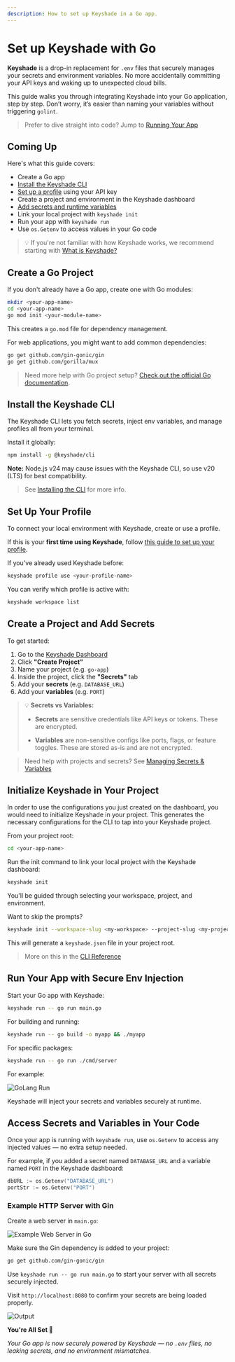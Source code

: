 ```yaml
---
description: How to set up Keyshade in a Go app.
---
```


# Set up Keyshade with Go

**Keyshade** is a drop-in replacement for `.env` files that securely manages your secrets and environment variables. No more accidentally committing your API keys and waking up to unexpected cloud bills.

This guide walks you through integrating Keyshade into your Go application, step by step. Don’t worry, it’s easier than naming your variables without triggering `golint`.

> Prefer to dive straight into code? Jump to [Running Your App](#run-your-app-with-secure-env-injection)

## Coming Up

Here's what this guide covers:

- Create a Go app  
- [Install the Keyshade CLI](/docs/getting-started/installing-the-cli.md)  
- [Set up a profile](/docs/getting-started/setting-up-your-profile.md) using your API key  
- Create a project and environment in the Keyshade dashboard
- [Add secrets and runtime variables](/docs/getting-started/adding-your-first-secret-and-variable.md)   
- Link your local project with `keyshade init`  
- Run your app with `keyshade run`  
- Use `os.Getenv` to access values in your Go code

> 💡 If you're not familiar with how Keyshade works, we recommend starting with [What is Keyshade?](/docs/getting-started/introduction.md)

## Create a Go Project

If you don't already have a Go app, create one with Go modules:

```bash
mkdir <your-app-name>
cd <your-app-name>
go mod init <your-module-name>
```

This creates a `go.mod` file for dependency management.

For web applications, you might want to add common dependencies:

```bash
go get github.com/gin-gonic/gin
go get github.com/gorilla/mux
```

> Need more help with Go project setup? [Check out the official Go documentation](https://golang.org/doc/tutorial/create-module).

## Install the Keyshade CLI

The Keyshade CLI lets you fetch secrets, inject env variables, and manage profiles all from your terminal.

Install it globally:

```bash
npm install -g @keyshade/cli
```

**Note:** Node.js v24 may cause issues with the Keyshade CLI, so use v20 (LTS) for best compatibility.

> See [Installing the CLI](/docs/getting-started/installing-the-cli.md) for more info.

## Set Up Your Profile

To connect your local environment with Keyshade, create or use a profile.

If this is your **first time using Keyshade**, follow [this guide to set up your profile](/docs/getting-started/setting-up-your-profile.md).

If you've already used Keyshade before:

```bash
keyshade profile use <your-profile-name>
```
You can verify which profile is active with:
```bash
keyshade workspace list
```

## Create a Project and Add Secrets

To get started:
1.  Go to the [Keyshade Dashboard](https://app.keyshade.xyz/)
2.  Click **"Create Project"**
3.  Name your project (e.g. `go-app`)
4.  Inside the project, click the **"Secrets"** tab
5.  Add your **secrets** (e.g. `DATABASE_URL`) 
6.  Add your **variables** (e.g. `PORT`)

> 💡 **Secrets vs Variables:**
>
>* **Secrets** are sensitive credentials like API keys or tokens. These are encrypted.
>
>* **Variables** are non-sensitive configs like ports, flags, or feature toggles. These are stored as-is and are not encrypted.

> Need help with projects and secrets? See [Managing Secrets & Variables](/docs/getting-started/adding-your-first-secret-and-variable.md)

## Initialize Keyshade in Your Project

In order to use the configurations you just created on the dashboard, you would need to initialize Keyshade in your project. This generates the necessary configurations for the CLI to tap into your Keyshade project.

From your project root:

```bash
cd <your-app-name>
```
Run the init command to link your local project with the Keyshade dashboard:

```bash
keyshade init
```

You'll be guided through selecting your workspace, project, and environment.

Want to skip the prompts?

```bash
keyshade init --workspace-slug <my-workspace> --project-slug <my-project> --environment-slug <my-environment> --private-key <my-private-key>
```
This will generate a `keyshade.json` file in your project root.

> More on this in the [CLI Reference](/docs/getting-started/installing-the-cli.md)

## Run Your App with Secure Env Injection

Start your Go app with Keyshade:

```bash
keyshade run -- go run main.go
```

For building and running:
```bash
keyshade run -- go build -o myapp && ./myapp
```

For specific packages:
```bash
keyshade run -- go run ./cmd/server
```

For example:

![GoLang Run](../../../blob/keyshade-go-run.png)

Keyshade will inject your secrets and variables securely at runtime.

## Access Secrets and Variables in Your Code

Once your app is running with `keyshade run`, use `os.Getenv` to access any injected values — no extra setup needed.

For example, if you added a secret named `DATABASE_URL` and a variable named `PORT` in the Keyshade dashboard:

```go
dbURL := os.Getenv("DATABASE_URL")
portStr := os.Getenv("PORT")
```

### Example HTTP Server with Gin

Create a web server in `main.go`:

![Example Web Server in Go](../../../blob/go-guide-code.png)

Make sure the Gin dependency is added to your project:

```bash
go get github.com/gin-gonic/gin
```

Use `keyshade run -- go run main.go` to start your server with all secrets securely injected.

Visit `http://localhost:8080` to confirm your secrets are being loaded properly.

![Output](../../../blob/go-guide-output.png)

**You're All Set 💃**

_Your Go app is now securely powered by Keyshade — no `.env` files, no leaking secrets, and no environment mismatches._